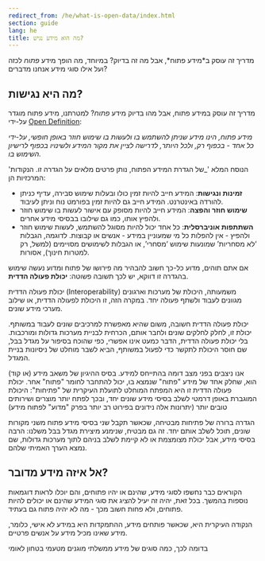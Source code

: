```yaml
---
redirect_from: /he/what-is-open-data/index.html
section: guide
lang: he
title: מה הוא מידע נגיש?
---
```


מדריך זה עוסק ב\*מידע פתוח\*, אבל מה זה בדיוק? במיוחד, מה הופך מידע *פתוח* לכזה ועל אילו סוגי מידע אנחנו מדברים?

## מה היא נגישות?

מדריך זה עוסק במידע פתוח, אבל מהו בדיוק מידע *פתוח*? למטרתנו, מידע פתוח מוגדר על-ידי [Open Definition](http://opendefinition.org/):

*מידע פתוח, הינו מידע שניתן להשתמש בו ולעשות בו שימוש חוזר באופן חופשי, על-ידי כל אחד - בכפוף רק, ולכל היותר, לדרישה לציין את מקור המידע ולשינויו בכפוף לרישיון השימוש בו.*

'הנוסח המלא '\_של הגדרת המידע הפתוח, נותן פרטים מלאים על הגדרה זו. הנקודות המרכזיות הן:

-   **זמינות ונגישות**: המידע חייב להיות זמין כולו ובעלות שימוש סבירה, עדיף כניתן להורדה באינטרנט. המידע חייב גם להיות זמין בפורמט נוח וניתן לעיבוד.
-   **שימוש חוזר והפצה**: המידע חייב להיות מסופק עם אישור לעשות בו שימוש חוזר ולהפיץ אותו, כמו גם שילובו בבסיסי מידע אחרים.
-   **השתתפות אוניברסלית**: כל אחד יכול להיות מסוגל להשתמש, לעשות שימוש חוזר ולהפיץ - אין להפלות כל מי שמעוניין במידע - אנשים או קבוצות. לדוגמה, הגבלות ‘לא מסחריות’ שמונעות שימוש ‘מסחרי’, או הגבלות לשימושים מסויימים (למשל, רק למטרות חינוך), אסורות.

אם אתם תוהים, מדוע כל-כך חשוב להבהיר מה פירושו של פתוח ומדוע נעשה שימוש בהגדרה זו דווקא, יש לכך תשובה פשוטה: **יכולת פעולה הדדית**.

יכולת פעולה הדדית (Interoperability) משמעותה, היכולת של מערכות וארגונים מגוונים לעבוד ולשתף פעולה יחד. במקרה הזה, זו היכולת לפעולה הדדית, או שילוב מערכי מידע שונים.

יכולת פעולה הדדית חשובה, משום שהיא מאפשרת למרכיבים שונים לעבוד במשותף. יכולת זו, לחלק לחלקים שונים ולחבר אותם, הכרחית לבניית מערכות גדולות ומורכבות. בלי יכולת פעולה הדדית, הדבר כמעט אינו אפשרי, כפי שהוכח בסיפור על מגדל בבל, שם חוסר היכולת לתקשר כדי לפעול במשותף, הביא לשבר מוחלט של ניסיונות בניית המגדל.

אנו ניצבים בפני מצב דומה בהתייחס למידע. בסיס ההיגיון של משאב מידע (או קוד) הוא, שחלק אחד של מידע "פתוח" שנמצא בו, יכול להתחבר לחומר "פתוח" אחר. יכולת פעולה הדדית זו היא המפתח המוחלט לתועלת העיקרית של "פתיחות": היכולת המוגברת באופן דרמטי לשלב בסיסי מידע שונים יחד, ובכך לפתח יותר מוצרים ושירותים טובים יותר (יתרונות אלה נידונים בפירוט רב יותר בפרק "מדוע" לפתוח מידע)

הגדרה ברורה של פתיחות מבטיחה, שכאשר תקבל שני בסיסי מידע פתוח משני מקורות שונים, תוכל לשלב אותם יחד. זה גם מבטיח, שנימנע מיצירת מגדל בבל משלנו: הרבה בסיסי מידע, אבל יכולת מצומצמת או לא קיימת לשלב בניהם לתוך מערכות גדולות, שם נמצא הערך האמיתי שלהם.

## אל איזה מידע מדובר?

הקוראים כבר נחשפו לסוגי מידע, שהינם או יהיו פתוחים, והם יוכלו לראות דוגמאות נוספות בהמשך. בכל זאת, יהיה זה יעיל להציג את סוגי המידע שהינם או יכולים להיות פתוחים, ולא פחות חשוב מכך - מה לא יהיה פתוח גם בעתיד.

הנקודה העיקרית היא, שכאשר פותחים מידע, ההתמקדות היא במידע לא אישי, כלומר, מידע שאינו מכיל מידע על אנשים פרטיים.

בדומה לכך, כמה סוגים של מידע ממשלתי מוגנים מטעמי בטחון לאומי
